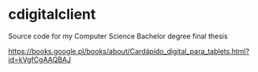 # cdigitalclient
Source code for my Computer Science Bachelor degree final thesis

https://books.google.pl/books/about/Cardápido_digital_para_tablets.html?id=kVgfCgAAQBAJ

